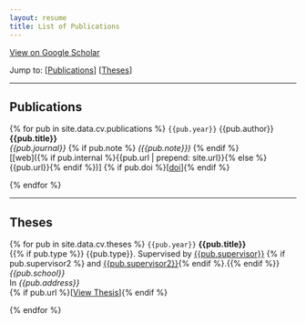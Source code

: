 ```yaml
---
layout: resume
title: List of Publications
---
```


[View on Google Scholar](https://scholar.google.co.uk/citations?user=aPd4T_YAAAAJ)

Jump to: [[Publications](#publications)] [[Theses](#theses)]

----

## Publications

{% for pub in site.data.cv.publications %}
`{{pub.year}}` 
{{pub.author}}<br />
**{{pub.title}}**<br />
*{{pub.journal}}*
{% if pub.note %} *({{pub.note}})* {% endif %}<br />
[[web]({% if pub.internal %}{{pub.url | prepend: site.url}}{% else %}{{pub.url}}{% endif %})]
{% if pub.doi %}[[doi]({{pub.doi}})]{% endif %}

{% endfor %}

----

## Theses

{% for pub in site.data.cv.theses %}
`{{pub.year}}`
**{{pub.title}}**<br />
{{% if pub.type %}} {{pub.type}}. Supervised by [{{pub.supervisor}}]({{pub.supervisor_link}})
{% if pub.supervisor2 %} and [{{pub.supervisor2}}]({{pub.supervisor2_link}}){% endif %}.{{% endif %}}<br />
*{{pub.school}}*<br />
In *{{pub.address}}* <br />
{% if pub.url %}[[View Thesis]({{pub.url}})]{% endif %}

{% endfor %}